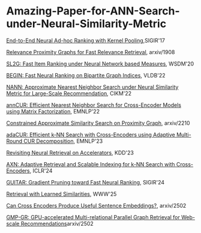 # Amazing-Paper-for-ANN-Search-under-Neural-Similarity-Metric

[End-to-End Neural Ad-hoc Ranking with Kernel Pooling](https://arxiv.org/pdf/1706.06613),SIGIR'17

[Relevance Proximity Graphs for Fast Relevance Retrieval](https://arxiv.org/pdf/1908.06887), arxiv/1908

[SL2G: Fast Item Ranking under Neural Network based Measures](https://dl.acm.org/doi/pdf/10.1145/3336191.3371830), WSDM'20

[BEGIN: Fast Neural Ranking on Bipartite Graph Indices](https://www.vldb.org/pvldb/vol15/p794-tan.pdf), VLDB'22

[NANN: Approximate Nearest Neighbor Search under Neural Similarity Metric for Large-Scale Recommendation](https://arxiv.org/pdf/2202.10226), CIKM'22

[annCUR: Efficient Nearest Neighbor Search for Cross-Encoder Models using Matrix Factorization](https://arxiv.org/pdf/2210.12579), EMNLP'22

[Constrained Approximate Similarity Search on Proximity Graph](https://arxiv.org/pdf/2210.14958), arxiv/2210

[adaCUR: Efficient k-NN Search with Cross-Encoders using Adaptive Multi-Round CUR Decomposition](https://arxiv.org/pdf/2305.02996), EMNLP'23

[Revisiting Neural Retrieval on Accelerators](https://arxiv.org/pdf/2306.04039), KDD'23

[AXN: Adaptive Retrieval and Scalable Indexing for k-NN Search with Cross-Encoders](https://arxiv.org/pdf/2405.03651), ICLR'24

[GUITAR: Gradient Pruning toward Fast Neural Ranking](https://arxiv.org/pdf/2312.16828), SIGIR'24

[Retrieval with Learned Similarities](https://arxiv.org/pdf/2502.03552), WWW'25

[Can Cross Encoders Produce Useful Sentence Embeddings?](https://arxiv.org/pdf/2502.03552), arxiv/2502

[GMP-GR: GPU-accelerated Multi-relational Parallel Graph Retrieval for
Web-scale Recommendations](https://arxiv.org/pdf/2502.11490)arxiv/2502

